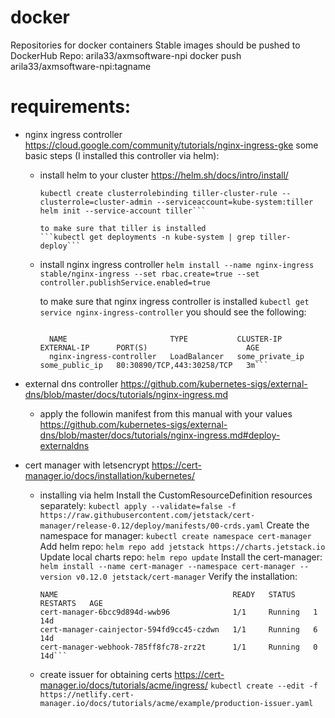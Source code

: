 # docker
Repositories for docker containers
Stable images should be pushed to DockerHub Repo: arila33/axmsoftware-npi
docker push arila33/axmsoftware-npi:tagname


# requirements:
 - nginx ingress controller https://cloud.google.com/community/tutorials/nginx-ingress-gke
   some basic steps (I installed this controller via helm):
    * install helm to your cluster https://helm.sh/docs/intro/install/
       ```kubectl create serviceaccount --namespace kube-system tiller
       kubectl create clusterrolebinding tiller-cluster-rule --clusterrole=cluster-admin --serviceaccount=kube-system:tiller
       helm init --service-account tiller```

       to make sure that tiller is installed
       ```kubectl get deployments -n kube-system | grep tiller-deploy```
    * install nginx ingress controller
      ```helm install --name nginx-ingress stable/nginx-ingress --set rbac.create=true --set controller.publishService.enabled=true```

      to make sure that nginx ingress controller is installed
      ```kubectl get service nginx-ingress-controller```
      you should see the following:
      ```You should see the following:

		NAME                       TYPE           CLUSTER-IP     EXTERNAL-IP      PORT(S)                      AGE
		nginx-ingress-controller   LoadBalancer   some_private_ip some_public_ip   80:30890/TCP,443:30258/TCP   3m```

 - external dns controller https://github.com/kubernetes-sigs/external-dns/blob/master/docs/tutorials/nginx-ingress.md
 	* apply the followin manifest from this manual with your values
 	  https://github.com/kubernetes-sigs/external-dns/blob/master/docs/tutorials/nginx-ingress.md#deploy-externaldns

- cert manager with letsencrypt https://cert-manager.io/docs/installation/kubernetes/
  	* installing via helm
	    Install the CustomResourceDefinition resources separately:
	    ```kubectl apply --validate=false -f https://raw.githubusercontent.com/jetstack/cert-manager/release-0.12/deploy/manifests/00-crds.yaml```
	    Create the namespace for manager:
	    ```kubectl create namespace cert-manager```
	    Add helm repo:
	    ```helm repo add jetstack https://charts.jetstack.io```
	    Update local charts repo:
	    ```helm repo update```
	    Install the cert-manager:
	    ```helm install --name cert-manager --namespace cert-manager --version v0.12.0 jetstack/cert-manager```
	    Verify the installation:
	    ```kubectl get pods --namespace cert-manager
		NAME                                       READY   STATUS    RESTARTS   AGE
		cert-manager-6bcc9d894d-wwb96              1/1     Running   1          14d
		cert-manager-cainjector-594fd9cc45-czdwn   1/1     Running   6          14d
		cert-manager-webhook-785ff8fc78-zrz2t      1/1     Running   0          14d```

 	* create issuer for obtaining certs https://cert-manager.io/docs/tutorials/acme/ingress/
 		```kubectl create --edit -f https://netlify.cert-manager.io/docs/tutorials/acme/example/production-issuer.yaml```













